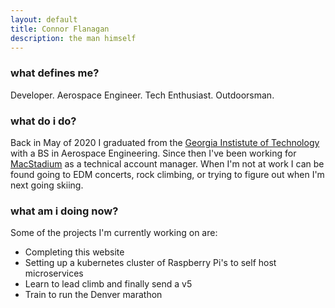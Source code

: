 ```yaml
---
layout: default
title: Connor Flanagan
description: the man himself
---
```


### what defines me?

Developer. Aerospace Engineer. Tech Enthusiast. Outdoorsman.

### what do i do?  

Back in May of 2020 I graduated from the [Georgia Instistute of Technology](www.gatech.edu) with a BS in Aerospace Engineering. Since then I've been working for [MacStadium](www.macstadium.com) as a technical account manager. When I'm not at work I can be found going to EDM concerts, rock climbing, or trying to figure out when I'm next going skiing. 

### what am i doing now? 

Some of the projects I'm currently working on are: 

* Completing this website
* Setting up a kubernetes cluster of Raspberry Pi's to self host microservices
* Learn to lead climb and finally send a v5
* Train to run the Denver marathon 